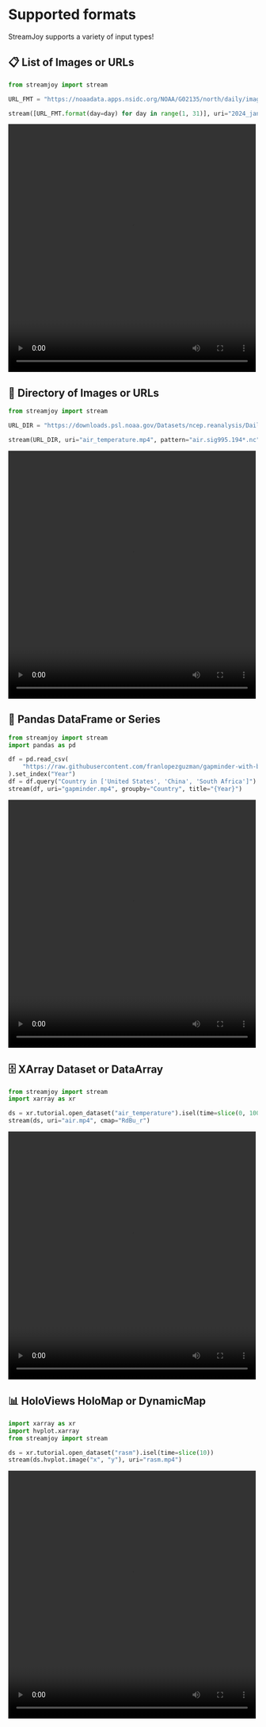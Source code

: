 # Supported formats

StreamJoy supports a variety of input types!

## 📋 List of Images or URLs

```python
from streamjoy import stream

URL_FMT = "https://noaadata.apps.nsidc.org/NOAA/G02135/north/daily/images/2024/01_Jan/N_202401{day:02d}_conc_v3.0.png"

stream([URL_FMT.format(day=day) for day in range(1, 31)], uri="2024_jan_sea_ice.mp4")
```

<video src="https://github.com/ahuang11/streamjoy/assets/15331990/7c933cd4-aa15-461a-af79-f508d9d76aa5" width="500" height="500"></video>

## 📁 Directory of Images or URLs

```python
from streamjoy import stream

URL_DIR = "https://downloads.psl.noaa.gov/Datasets/ncep.reanalysis/Dailies/surface/"

stream(URL_DIR, uri="air_temperature.mp4", pattern="air.sig995.194*.nc")
```

<video src="https://github.com/ahuang11/streamjoy/assets/15331990/93cb0c1b-46d3-48e6-be2c-e3b1487f9117" width="500" height="500"></video>

## 🐼 Pandas DataFrame or Series

```python
from streamjoy import stream
import pandas as pd

df = pd.read_csv(
    "https://raw.githubusercontent.com/franlopezguzman/gapminder-with-bokeh/master/gapminder_tidy.csv"
).set_index("Year")
df = df.query("Country in ['United States', 'China', 'South Africa']")
stream(df, uri="gapminder.mp4", groupby="Country", title="{Year}")
```

<video src="https://github.com/ahuang11/streamjoy/assets/15331990/be0fc06c-c821-4c45-91a3-8c898e730851" width="500" height="500"></video>

## 🗄️ XArray Dataset or DataArray

```python
from streamjoy import stream
import xarray as xr

ds = xr.tutorial.open_dataset("air_temperature").isel(time=slice(0, 100))
stream(ds, uri="air.mp4", cmap="RdBu_r")
```

<video src="https://github.com/ahuang11/streamjoy/assets/15331990/969b78e2-9996-4ed9-9596-9344fb0fab1f" width="500" height="500"></video>

## 📊 HoloViews HoloMap or DynamicMap

```python
import xarray as xr
import hvplot.xarray
from streamjoy import stream

ds = xr.tutorial.open_dataset("rasm").isel(time=slice(10))
stream(ds.hvplot.image("x", "y"), uri="rasm.mp4")  
```

<video src="https://github.com/ahuang11/streamjoy/assets/15331990/696a33c9-4167-4f25-a912-4278353eea14" width="500" height="500"></video>
